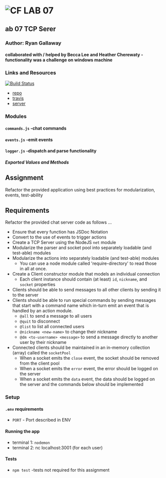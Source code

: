 ![CF](http://i.imgur.com/7v5ASc8.png) LAB 07
=================================================

## ab 07 TCP Serer

### Author: Ryan Gallaway
#### collaborated with / helped by Becca Lee and Heather Cherewaty -functionality was a challenge on windows machine

### Links and Resources

[![Build Status](https://www.travis-ci.com/rkgallaway/07-tcp-server.svg?branch=master)](https://www.travis-ci.com/rkgallaway/07-tcp-server)

* [repo](https://github.com/rkgallaway/07-tcp-server)
* [travis](https://www.travis-ci.com/rkgallaway/07-tcp-server)
* [server](https://lab-07-tcp-server.herokuapp.com)

### Modules
#### `commands.js` -chat commands
#### `events.js` -emit events
#### `logger.js` -dispatch and parse functionality

##### Exported Values and Methods

## Assignment
Refactor the provided application using best practices for modularization, events, test-ability

## Requirements 
Refactor the provided chat server code as follows ...
* Ensure that every function has JSDoc Notation
* Convert to the use of events to trigger actions
* Create a TCP Server using the NodeJS `net` module
* Modularize the parser and socket pool into separately loadable (and test-able) modules
* Modularize the actions into separately loadable (and test-able) modules
  * You can use a node module called 'require-directory' to read those in all at once.
* Create a Client constructor module that models an individual connection 
  * Each client instance should contain (at least) `id`, `nickname`, and `socket` properties
* Clients should be able to send messages to all other clients by sending it to the server
* Clients should be able to run special commands by sending messages that start with a command name which in-turn emit an event that is handled by an action module.
  * `@all` to send a message to all users
  * `@quit` to disconnect
  * `@list` to list all connected users
  * `@nickname <new-name>` to change their nickname
  * `@dm <to-username> <message>` to send a message directly to another user by their nickname
* Connected clients should be maintained in an in-memory collection (array) called the `socketPool`
  * When a socket emits the `close` event, the socket should be removed from the client pool
  * When a socket emits the `error` event, the error should be logged on the server
  * When a socket emits the `data` event, the data should be logged on the server and the commands below should be implemented

### Setup
#### `.env` requirements
* `PORT` - Port described in ENV

#### Running the app
* terminal 1: `nodemon`
* terminal 2: nc localhost:3001 (for each user)


#### Tests
* `npm test` -tests not required for this assignment

